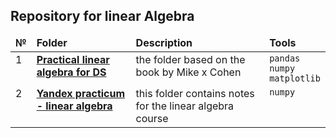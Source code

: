 ## Repository for linear Algebra
<table>
 <thead valign="top">
    <tr>
       <td><b>№</b></td>
       <td><b>Folder</b></td>
       <td><b>Description</b></td> 
       <td><b>Tools</b></td> 
   </tr> 
</thead>
<tbody  valign="top">
    <tr>
       <td>1</td>
       <td>
          <b>
             <a href="https://github.com/Igoof14/math/tree/master/Linear_algebra/Practical_Linear_Algebra_for_DS">
             Practical linear algebra for DS </a>
          </b>
     </td>
     <td>
        the folder based on the book by Mike x Cohen 
    </td>
    <td>
        <code>pandas</code><br/>
        <code>numpy</code><br/>
        <code>matplotlib</code><br/>
    </td>
    <tr>
       <td>2</td>
       <td>
          <b>
             <a href="https://github.com/Igoof14/math/tree/master/Linear_algebra/Yandex_practicum_linear_algebra">
             Yandex practicum - linear algebra </a>
          </b>
     </td>
     <td>
        this folder contains notes for the linear algebra course
    </td>
    <td>
        <code>numpy</code><br/>
    </td>
</td>
</tr>
</tbody>
</table>